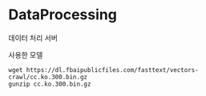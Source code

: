 # DataProcessing
데이터 처리 서버


사용한 모델 

    wget https://dl.fbaipublicfiles.com/fasttext/vectors-crawl/cc.ko.300.bin.gz
    gunzip cc.ko.300.bin.gz

